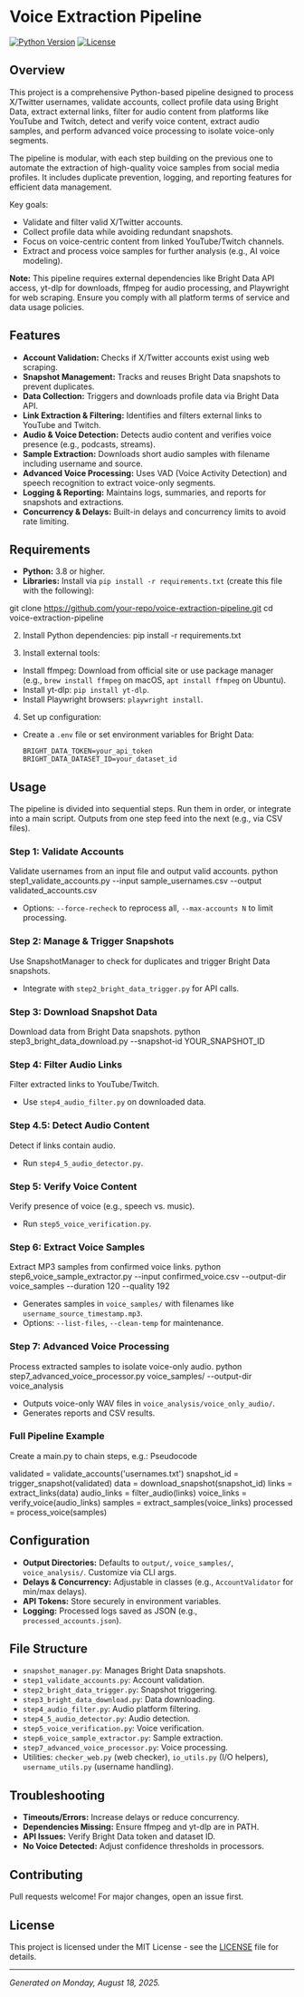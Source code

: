 # Voice Extraction Pipeline

[![Python Version](https://img.shields.io/badge/python-3.8%2B-blue)](https://www.python.org/)
[![License](https://img.shields.io/badge/license-MIT-green)](LICENSE)

## Overview

This project is a comprehensive Python-based pipeline designed to process X/Twitter usernames, validate accounts, collect profile data using Bright Data, extract external links, filter for audio content from platforms like YouTube and Twitch, detect and verify voice content, extract audio samples, and perform advanced voice processing to isolate voice-only segments.

The pipeline is modular, with each step building on the previous one to automate the extraction of high-quality voice samples from social media profiles. It includes duplicate prevention, logging, and reporting features for efficient data management.

Key goals:
- Validate and filter valid X/Twitter accounts.
- Collect profile data while avoiding redundant snapshots.
- Focus on voice-centric content from linked YouTube/Twitch channels.
- Extract and process voice samples for further analysis (e.g., AI voice modeling).

**Note:** This pipeline requires external dependencies like Bright Data API access, yt-dlp for downloads, ffmpeg for audio processing, and Playwright for web scraping. Ensure you comply with all platform terms of service and data usage policies.

## Features

- **Account Validation:** Checks if X/Twitter accounts exist using web scraping.
- **Snapshot Management:** Tracks and reuses Bright Data snapshots to prevent duplicates.
- **Data Collection:** Triggers and downloads profile data via Bright Data API.
- **Link Extraction & Filtering:** Identifies and filters external links to YouTube and Twitch.
- **Audio & Voice Detection:** Detects audio content and verifies voice presence (e.g., podcasts, streams).
- **Sample Extraction:** Downloads short audio samples with filename including username and source.
- **Advanced Voice Processing:** Uses VAD (Voice Activity Detection) and speech recognition to extract voice-only segments.
- **Logging & Reporting:** Maintains logs, summaries, and reports for snapshots and extractions.
- **Concurrency & Delays:** Built-in delays and concurrency limits to avoid rate limiting.

## Requirements

- **Python:** 3.8 or higher.
- **Libraries:** Install via `pip install -r requirements.txt` (create this file with the following):

git clone https://github.com/your-repo/voice-extraction-pipeline.git
cd voice-extraction-pipeline


2. Install Python dependencies:
pip install -r requirements.txt


3. Install external tools:
- Install ffmpeg: Download from official site or use package manager (e.g., `brew install ffmpeg` on macOS, `apt install ffmpeg` on Ubuntu).
- Install yt-dlp: `pip install yt-dlp`.
- Install Playwright browsers: `playwright install`.

4. Set up configuration:
- Create a `.env` file or set environment variables for Bright Data:
  ```
  BRIGHT_DATA_TOKEN=your_api_token
  BRIGHT_DATA_DATASET_ID=your_dataset_id
  ```

## Usage

The pipeline is divided into sequential steps. Run them in order, or integrate into a main script. Outputs from one step feed into the next (e.g., via CSV files).

### Step 1: Validate Accounts
Validate usernames from an input file and output valid accounts.
python step1_validate_accounts.py --input sample_usernames.csv --output validated_accounts.csv

- Options: `--force-recheck` to reprocess all, `--max-accounts N` to limit processing.

### Step 2: Manage & Trigger Snapshots
Use SnapshotManager to check for duplicates and trigger Bright Data snapshots.
- Integrate with `step2_bright_data_trigger.py` for API calls.

### Step 3: Download Snapshot Data
Download data from Bright Data snapshots.
python step3_bright_data_download.py --snapshot-id YOUR_SNAPSHOT_ID


### Step 4: Filter Audio Links
Filter extracted links to YouTube/Twitch.
- Use `step4_audio_filter.py` on downloaded data.

### Step 4.5: Detect Audio Content
Detect if links contain audio.
- Run `step4_5_audio_detector.py`.

### Step 5: Verify Voice Content
Verify presence of voice (e.g., speech vs. music).
- Run `step5_voice_verification.py`.

### Step 6: Extract Voice Samples
Extract MP3 samples from confirmed voice links.
python step6_voice_sample_extractor.py --input confirmed_voice.csv --output-dir voice_samples --duration 120 --quality 192

- Generates samples in `voice_samples/` with filenames like `username_source_timestamp.mp3`.
- Options: `--list-files`, `--clean-temp` for maintenance.

### Step 7: Advanced Voice Processing
Process extracted samples to isolate voice-only audio.
python step7_advanced_voice_processor.py voice_samples/ --output-dir voice_analysis

- Outputs voice-only WAV files in `voice_analysis/voice_only_audio/`.
- Generates reports and CSV results.

### Full Pipeline Example
Create a main.py to chain steps, e.g.:
Pseudocode

validated = validate_accounts('usernames.txt')
snapshot_id = trigger_snapshot(validated)
data = download_snapshot(snapshot_id)
links = extract_links(data)
audio_links = filter_audio(links)
voice_links = verify_voice(audio_links)
samples = extract_samples(voice_links)
processed = process_voice(samples)


## Configuration

- **Output Directories:** Defaults to `output/`, `voice_samples/`, `voice_analysis/`. Customize via CLI args.
- **Delays & Concurrency:** Adjustable in classes (e.g., `AccountValidator` for min/max delays).
- **API Tokens:** Store securely in environment variables.
- **Logging:** Processed logs saved as JSON (e.g., `processed_accounts.json`).

## File Structure

- `snapshot_manager.py`: Manages Bright Data snapshots.
- `step1_validate_accounts.py`: Account validation.
- `step2_bright_data_trigger.py`: Snapshot triggering.
- `step3_bright_data_download.py`: Data downloading.
- `step4_audio_filter.py`: Audio platform filtering.
- `step4_5_audio_detector.py`: Audio detection.
- `step5_voice_verification.py`: Voice verification.
- `step6_voice_sample_extractor.py`: Sample extraction.
- `step7_advanced_voice_processor.py`: Voice processing.
- Utilities: `checker_web.py` (web checker), `io_utils.py` (I/O helpers), `username_utils.py` (username handling).

## Troubleshooting

- **Timeouts/Errors:** Increase delays or reduce concurrency.
- **Dependencies Missing:** Ensure ffmpeg and yt-dlp are in PATH.
- **API Issues:** Verify Bright Data token and dataset ID.
- **No Voice Detected:** Adjust confidence thresholds in processors.

## Contributing

Pull requests welcome! For major changes, open an issue first.

## License

This project is licensed under the MIT License - see the [LICENSE](LICENSE) file for details.

---

*Generated on Monday, August 18, 2025.*
